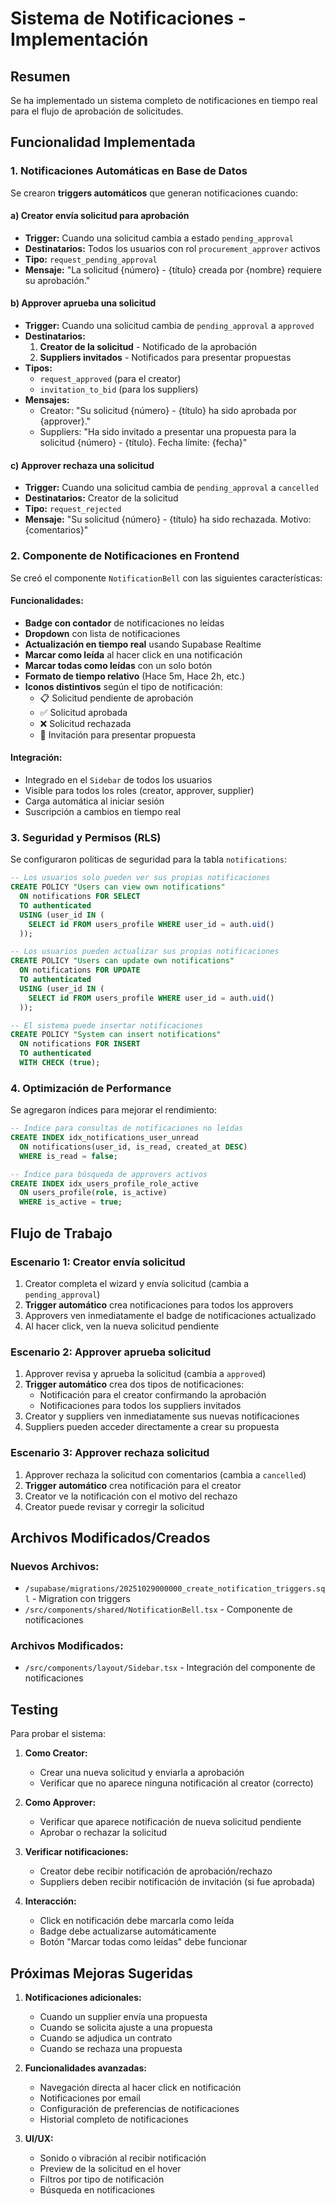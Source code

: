# Sistema de Notificaciones - Implementación

## Resumen

Se ha implementado un sistema completo de notificaciones en tiempo real para el flujo de aprobación de solicitudes.

## Funcionalidad Implementada

### 1. Notificaciones Automáticas en Base de Datos

Se crearon **triggers automáticos** que generan notificaciones cuando:

#### a) Creator envía solicitud para aprobación
- **Trigger:** Cuando una solicitud cambia a estado `pending_approval`
- **Destinatarios:** Todos los usuarios con rol `procurement_approver` activos
- **Tipo:** `request_pending_approval`
- **Mensaje:** "La solicitud {número} - {título} creada por {nombre} requiere su aprobación."

#### b) Approver aprueba una solicitud
- **Trigger:** Cuando una solicitud cambia de `pending_approval` a `approved`
- **Destinatarios:**
  1. **Creator de la solicitud** - Notificado de la aprobación
  2. **Suppliers invitados** - Notificados para presentar propuestas
- **Tipos:**
  - `request_approved` (para el creator)
  - `invitation_to_bid` (para los suppliers)
- **Mensajes:**
  - Creator: "Su solicitud {número} - {título} ha sido aprobada por {approver}."
  - Suppliers: "Ha sido invitado a presentar una propuesta para la solicitud {número} - {título}. Fecha límite: {fecha}"

#### c) Approver rechaza una solicitud
- **Trigger:** Cuando una solicitud cambia de `pending_approval` a `cancelled`
- **Destinatarios:** Creator de la solicitud
- **Tipo:** `request_rejected`
- **Mensaje:** "Su solicitud {número} - {título} ha sido rechazada. Motivo: {comentarios}"

### 2. Componente de Notificaciones en Frontend

Se creó el componente `NotificationBell` con las siguientes características:

#### Funcionalidades:
- **Badge con contador** de notificaciones no leídas
- **Dropdown** con lista de notificaciones
- **Actualización en tiempo real** usando Supabase Realtime
- **Marcar como leída** al hacer click en una notificación
- **Marcar todas como leídas** con un solo botón
- **Formato de tiempo relativo** (Hace 5m, Hace 2h, etc.)
- **Iconos distintivos** según el tipo de notificación:
  - 📋 Solicitud pendiente de aprobación
  - ✅ Solicitud aprobada
  - ❌ Solicitud rechazada
  - 📨 Invitación para presentar propuesta

#### Integración:
- Integrado en el `Sidebar` de todos los usuarios
- Visible para todos los roles (creator, approver, supplier)
- Carga automática al iniciar sesión
- Suscripción a cambios en tiempo real

### 3. Seguridad y Permisos (RLS)

Se configuraron políticas de seguridad para la tabla `notifications`:

```sql
-- Los usuarios solo pueden ver sus propias notificaciones
CREATE POLICY "Users can view own notifications"
  ON notifications FOR SELECT
  TO authenticated
  USING (user_id IN (
    SELECT id FROM users_profile WHERE user_id = auth.uid()
  ));

-- Los usuarios pueden actualizar sus propias notificaciones
CREATE POLICY "Users can update own notifications"
  ON notifications FOR UPDATE
  TO authenticated
  USING (user_id IN (
    SELECT id FROM users_profile WHERE user_id = auth.uid()
  ));

-- El sistema puede insertar notificaciones
CREATE POLICY "System can insert notifications"
  ON notifications FOR INSERT
  TO authenticated
  WITH CHECK (true);
```

### 4. Optimización de Performance

Se agregaron índices para mejorar el rendimiento:

```sql
-- Índice para consultas de notificaciones no leídas
CREATE INDEX idx_notifications_user_unread
  ON notifications(user_id, is_read, created_at DESC)
  WHERE is_read = false;

-- Índice para búsqueda de approvers activos
CREATE INDEX idx_users_profile_role_active
  ON users_profile(role, is_active)
  WHERE is_active = true;
```

## Flujo de Trabajo

### Escenario 1: Creator envía solicitud
1. Creator completa el wizard y envía solicitud (cambia a `pending_approval`)
2. **Trigger automático** crea notificaciones para todos los approvers
3. Approvers ven inmediatamente el badge de notificaciones actualizado
4. Al hacer click, ven la nueva solicitud pendiente

### Escenario 2: Approver aprueba solicitud
1. Approver revisa y aprueba la solicitud (cambia a `approved`)
2. **Trigger automático** crea dos tipos de notificaciones:
   - Notificación para el creator confirmando la aprobación
   - Notificaciones para todos los suppliers invitados
3. Creator y suppliers ven inmediatamente sus nuevas notificaciones
4. Suppliers pueden acceder directamente a crear su propuesta

### Escenario 3: Approver rechaza solicitud
1. Approver rechaza la solicitud con comentarios (cambia a `cancelled`)
2. **Trigger automático** crea notificación para el creator
3. Creator ve la notificación con el motivo del rechazo
4. Creator puede revisar y corregir la solicitud

## Archivos Modificados/Creados

### Nuevos Archivos:
- `/supabase/migrations/20251029000000_create_notification_triggers.sql` - Migration con triggers
- `/src/components/shared/NotificationBell.tsx` - Componente de notificaciones

### Archivos Modificados:
- `/src/components/layout/Sidebar.tsx` - Integración del componente de notificaciones

## Testing

Para probar el sistema:

1. **Como Creator:**
   - Crear una nueva solicitud y enviarla a aprobación
   - Verificar que no aparece ninguna notificación al creator (correcto)

2. **Como Approver:**
   - Verificar que aparece notificación de nueva solicitud pendiente
   - Aprobar o rechazar la solicitud

3. **Verificar notificaciones:**
   - Creator debe recibir notificación de aprobación/rechazo
   - Suppliers deben recibir notificación de invitación (si fue aprobada)

4. **Interacción:**
   - Click en notificación debe marcarla como leída
   - Badge debe actualizarse automáticamente
   - Botón "Marcar todas como leídas" debe funcionar

## Próximas Mejoras Sugeridas

1. **Notificaciones adicionales:**
   - Cuando un supplier envía una propuesta
   - Cuando se solicita ajuste a una propuesta
   - Cuando se adjudica un contrato
   - Cuando se rechaza una propuesta

2. **Funcionalidades avanzadas:**
   - Navegación directa al hacer click en notificación
   - Notificaciones por email
   - Configuración de preferencias de notificaciones
   - Historial completo de notificaciones

3. **UI/UX:**
   - Sonido o vibración al recibir notificación
   - Preview de la solicitud en el hover
   - Filtros por tipo de notificación
   - Búsqueda en notificaciones
